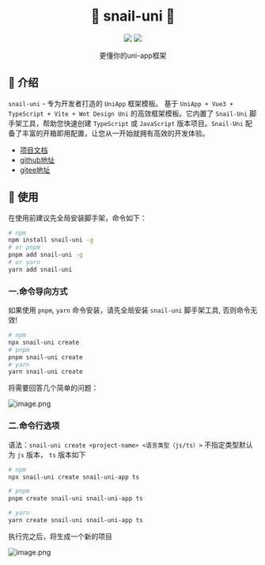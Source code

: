 <h1 align="center">🌾 snail-uni 🌾</h1>
<p align="center">
    <a href="https://www.npmjs.com/package/snail-uni"><img src="https://img.shields.io/npm/dm/snail-uni?colorA=363a4f&colorB=f5a97f&style=for-the-badge"></a>
    <a href="https://www.npmjs.com/package/snail-uni"><img src="https://img.shields.io/npm/v/snail-uni?colorA=363a4f&colorB=a6da95&style=for-the-badge"></a>
</p>

<p align="center">更懂你的uni-app框架</p>

## 🌴 介绍

`snail-uni` - 专为开发者打造的 `UniApp` 框架模板。 基于 `UniApp + Vue3 + TypeScript + Vite + Wot Design Uni` 的高效框架模板。它内置了 `Snail-Uni` 脚手架工具，帮助您快速创建 `TypeScript` 或 `JavaScript` 版本项目。`Snail-Uni` 配备了丰富的开箱即用配置，让您从一开始就拥有高效的开发体验。

- [项目文档](https://hu-snail.github.io/snail-uni/)
- [github地址](https://github.com/hu-snail/snail-uni)
- [gitee地址](https://gitee.com/hu-snail/snail-uni)

## 🚀 使用
在使用前建议先全局安装脚手架，命令如下：
```sh
# npm
npm install snail-uni -g
# or pnpm
pnpm add snail-uni -g
# or yarn
yarn add snail-uni 
```

### 一.命令导向方式
如果使用 `pnpm`, `yarn` 命令安装，请先全局安装 `snail-uni` 脚手架工具, 否则命令无效!
```sh
# npm
npx snail-uni create
# pnpm
pnpm snail-uni create  
# yarn
yarn snail-uni create

```

将需要回答几个简单的问题：

![image.png](https://gitee.com/hu-snail/snail-uni/raw/main/create-snail-uni/static/cli.jpg)

### 二.命令行选项

语法：`snail-uni create <project-name> <语言类型（js/ts）>` 不指定类型默认为 `js` 版本， `ts` 版本如下

```sh
# npm
npx snail-uni create snail-uni-app ts

# pnpm
pnpm create snail-uni snail-uni-app ts

# yarn
yarn create snail-uni snail-uni-app ts
```

执行完之后，将生成一个新的项目

![image.png](https://gitee.com/hu-snail/snail-uni/raw/main/create-snail-uni/static/cli-res.jpg)
